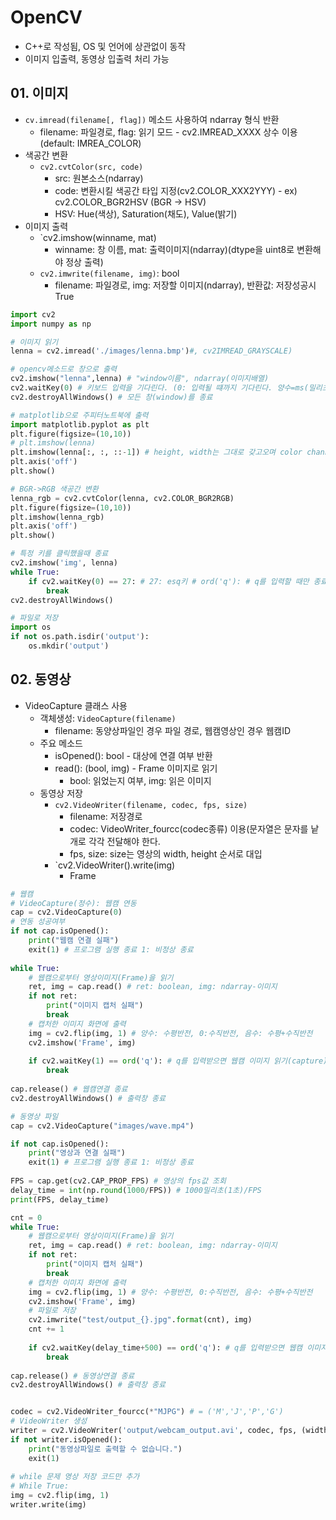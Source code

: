# OpenCV
- C++로 작성됨, OS 및 언어에 상관없이 동작
- 이미지 입출력, 동영상 입출력 처리 가능

## 01. 이미지
- `cv.imread(filename[, flag])` 메소드 사용하여 ndarray 형식 반환
  - filename: 파일경로, flag: 읽기 모드 - cv2.IMREAD_XXXX 상수 이용(default: IMREA_COLOR)
- 색공간 변환
  - `cv2.cvtColor(src, code)`
    - src: 원본소스(ndarray)
    - code: 변환시킬 색공간 타입 지정(cv2.COLOR_XXX2YYY) - ex) cv2.COLOR_BGR2HSV (BGR -> HSV)
    - HSV: Hue(색상), Saturation(채도), Value(밝기)
- 이미지 출력
  - `cv2.imshow(winname, mat)
    - winname: 창 이름, mat: 출력이미지(ndarray)(dtype을 uint8로 변환해야 정상 출력)
  - `cv2.imwrite(filename, img)`: bool
    - filename: 파일경로, img: 저장할 이미지(ndarray), 반환값: 저장성공시 True
```python
import cv2
import numpy as np

# 이미지 읽기
lenna = cv2.imread('./images/lenna.bmp')#, cv2IMREAD_GRAYSCALE)

# opencv메소드로 창으로 출력
cv2.imshow("lenna",lenna) # "window이름", ndarray(이미지배열)
cv2.waitKey(0) # 키보드 입력을 기다린다. (0: 입력될 떄까지 기다린다. 양수=ms(밀리초))
cv2.destroyAllWindows() # 모든 창(window)를 종료

# matplotlib으로 주피터노트북에 출력
import matplotlib.pyplot as plt
plt.figure(figsize=(10,10))
# plt.imshow(lenna)
plt.imshow(lenna[:, :, ::-1]) # height, width는 그대로 갖고오며 color channel은 역순으로 갖고와 RGB로 변형하여 전달
plt.axis('off')
plt.show()

# BGR->RGB 색공간 변환
lenna_rgb = cv2.cvtColor(lenna, cv2.COLOR_BGR2RGB)
plt.figure(figsize=(10,10))
plt.imshow(lenna_rgb)
plt.axis('off')
plt.show()

# 특정 키를 클릭했을때 종료
cv2.imshow('img', lenna)
while True:
    if cv2.waitKey(0) == 27: # 27: esq키 # ord('q'): # q를 입력할 때만 종료
        break
cv2.destroyAllWindows()

# 파일로 저장
import os
if not os.path.isdir('output'):
    os.mkdir('output')
```

## 02. 동영상
- VideoCapture 클래스 사용
  - 객체생성: `VideoCapture(filename)`
    - filename: 동양상파일인 경우 파일 경로, 웹캠영상인 경우 웹캠ID
  - 주요 메소드
    - isOpened(): bool - 대상에 연결 여부 반환
    - read(): (bool, img) - Frame 이미지로 읽기
      - bool: 읽었는지 여부, img: 읽은 이미지
  - 동영상 저장
    - `cv2.VideoWriter(filename, codec, fps, size)`
      - filename: 저장경로
      - codec: VideoWriter_fourcc(codec종류) 이용(문자열은 문자를 낱개로 각각 전달해야 한다.
      - fps, size: size는 영상의 width, height 순서로 대입
    - `cv2.VideoWriter().write(img)
      - Frame 
```python
# 웹캠
# VideoCapture(정수): 웹캠 연동
cap = cv2.VideoCapture(0)
# 연동 성공여부
if not cap.isOpened():
    print("웹캠 연결 실패")
    exit(1) # 프로그램 실행 종료 1: 비정상 종료
    
while True:
    # 웹캠으로부터 영상이미지(Frame)을 읽기
    ret, img = cap.read() # ret: boolean, img: ndarray-이미지
    if not ret:
        print("이미지 캡처 실패")
        break
    # 캡처한 이미지 화면에 출력
    img = cv2.flip(img, 1) # 양수: 수평반전, 0:수직반전, 음수: 수평+수직반전
    cv2.imshow('Frame', img)
    
    if cv2.waitKey(1) == ord('q'): # q를 입력받으면 웹캠 이미지 읽기(capture) 종료
        break
        
cap.release() # 웹캠연결 종료
cv2.destroyAllWindows() # 출력창 종료

# 동영상 파일
cap = cv2.VideoCapture("images/wave.mp4")

if not cap.isOpened():
    print("영상과 연결 실패")
    exit(1) # 프로그램 실행 종료 1: 비정상 종료
    
FPS = cap.get(cv2.CAP_PROP_FPS) # 영상의 fps값 조회
delay_time = int(np.round(1000/FPS)) # 1000밀리초(1초)/FPS
print(FPS, delay_time)

cnt = 0    
while True:
    # 웹캠으로부터 영상이미지(Frame)을 읽기
    ret, img = cap.read() # ret: boolean, img: ndarray-이미지
    if not ret:
        print("이미지 캡처 실패")
        break
    # 캡처한 이미지 화면에 출력
    img = cv2.flip(img, 1) # 양수: 수평반전, 0:수직반전, 음수: 수평+수직반전
    cv2.imshow('Frame', img)
    # 파일로 저장
    cv2.imwrite("test/output_{}.jpg".format(cnt), img)
    cnt += 1
    
    if cv2.waitKey(delay_time+500) == ord('q'): # q를 입력받으면 웹캠 이미지 읽기(capture) 종료
        break
        
cap.release() # 동영상연결 종료
cv2.destroyAllWindows() # 출력창 종료


codec = cv2.VideoWriter_fourcc(*"MJPG") # = ('M','J','P','G')
# VideoWriter 생성
writer = cv2.VideoWriter('output/webcam_output.avi', codec, fps, (width, height)) # shape메소드로 받아올 때의 순서 바꿔서 전달
if not writer.isOpened():
    print("동영상파일로 출력할 수 없습니다.")
    exit(1)
    
# while 문제 영상 저장 코드만 추가
# While True:
img = cv2.flip(img, 1)
writer.write(img)
```
